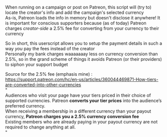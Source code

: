 When running on a campaign or post on Patreon, this script will (try to) locate the creator's info and add the campaign's selected currency  
As-is, Patreon loads the info in memory but doesn't disclose it anywhere! 
It is important for conscious supporters because (as of today) Patreon charges *creator-side* a 2.5% fee for converting from your currency to their currency  

So in short, this userscript allows you to setup the payment details in such a way *you* pay the fees instead of the creator  
Personally my bank charges waaaaaaay less on currency conversion than 2.5%, so in the grand scheme of things it avoids Patreon (or their providers) to siphon your support budget  

Source for the 2.5% fee (emphasis mine) : https://support.patreon.com/hc/en-us/articles/360044469871-How-tiers-are-converted-into-other-currencies  
"  
Audiences who visit your page have your tiers priced in their choice of supported currencies. Patreon **converts your tier prices** into the audience’s preferred currency.  
When receiving a membership in a different currency than your payout currency, **Patreon charges you a 2.5% currency conversion fee**  
Existing members who are already paying in your payout currency are not required to change anything at all.  
"  
